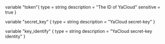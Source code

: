 variable "token"{
    type = string
    description = "The ID of YaCloud"
    sensitive = true
}

variable "secret_key" {
  type        = string
  description = "YaCloud secret-key"
}

variable "key_identify" {
  type        = string
  description = "YaCloud secret-key identity"
}
